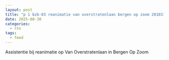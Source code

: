 ```yaml
---
layout: post
title: "p 1 bzb-03 reanimatie van overstratenlaan bergen op zoom 201031"
date: 2025-08-30
categories: 
  - rss
tags: 
  - feed
---
```


Assistentie bij reanimatie op Van Overstratenlaan in Bergen Op Zoom
